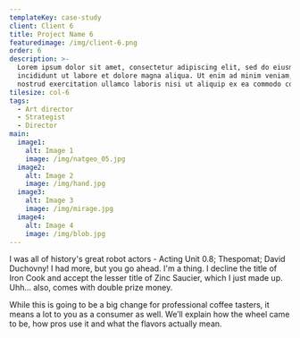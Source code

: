 ```yaml
---
templateKey: case-study
client: Client 6
title: Project Name 6
featuredimage: /img/client-6.png
order: 6
description: >-
  Lorem ipsum dolor sit amet, consectetur adipiscing elit, sed do eiusmod tempor
  incididunt ut labore et dolore magna aliqua. Ut enim ad minim veniam, quis
  nostrud exercitation ullamco laboris nisi ut aliquip ex ea commodo consequat.
tilesize: col-6
tags:
  - Art director
  - Strategist
  - Director
main:
  image1:
    alt: Image 1
    image: /img/natgeo_05.jpg
  image2:
    alt: Image 2
    image: /img/hand.jpg
  image3:
    alt: Image 3
    image: /img/mirage.jpg
  image4:
    alt: Image 4
    image: /img/blob.jpg
---
```

I was all of history's great robot actors - Acting Unit 0.8; Thespomat; David Duchovny! I had more, but you go ahead. I'm a thing. I decline the title of Iron Cook and accept the lesser title of Zinc Saucier, which I just made up. Uhh… also, comes with double prize money.

While this is going to be a big change for professional coffee tasters, it means a lot to you as a consumer as well. We’ll explain how the wheel came to be, how pros use it and what the flavors actually mean.
